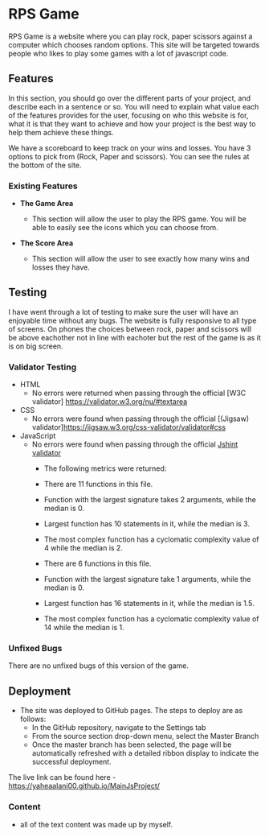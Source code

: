 # RPS Game


RPS Game is a website where you can play rock, paper scissors against a computer which chooses random options. This site will be targeted towards people who likes to play some games with a lot of javascript code. 

## Features 

In this section, you should go over the different parts of your project, and describe each in a sentence or so. You will need to explain what value each of the features provides for the user, focusing on who this website is for, what it is that they want to achieve and how your project is the best way to help them achieve these things.

We have a scoreboard to keep track on your wins and losses. You have 3 options to pick from (Rock, Paper and scissors). You can see the rules at the bottom of the site.

### Existing Features


- __The Game Area__

  - This section will allow the user to play the RPS game. You will be able to easily see the icons which you can choose from. 


- __The Score Area__

  - This section will allow the user to see exactly how many wins and losses  they have. 




## Testing 

I have went through a lot of testing to make sure the user will have an enjoyable time without any bugs. The website is fully responsive to all type of screens.
On phones the choices between rock, paper and scissors will be above eachother not in line with eachoter but the rest of the game is as it is on big screen.



### Validator Testing 

- HTML
    - No errors were returned when passing through the official [W3C validator] https://validator.w3.org/nu/#textarea
- CSS
    - No errors were found when passing through the official [(Jigsaw) validator]https://jigsaw.w3.org/css-validator/validator#css
- JavaScript
    - No errors were found when passing through the official [Jshint validator](https://jshint.com/)
      - The following metrics were returned: 
      - There are 11 functions in this file.
      - Function with the largest signature takes 2 arguments, while the median is 0.
      - Largest function has 10 statements in it, while the median is 3.
      - The most complex function has a cyclomatic complexity value of 4 while the median is 2.

      - There are 6 functions in this file.
      - Function with the largest signature take 1 arguments, while the median is 0.
      - Largest function has 16 statements in it, while the median is 1.5.
      - The most complex function has a cyclomatic complexity value of 14 while the median is 1.

### Unfixed Bugs

There are no unfixed bugs of this version of the game.

## Deployment


- The site was deployed to GitHub pages. The steps to deploy are as follows: 
  - In the GitHub repository, navigate to the Settings tab 
  - From the source section drop-down menu, select the Master Branch
  - Once the master branch has been selected, the page will be automatically refreshed with a detailed ribbon display to indicate the successful deployment. 

The live link can be found here - https://yaheaalani00.github.io/MainJsProject/



### Content 

- all of the text content was made up by myself.

